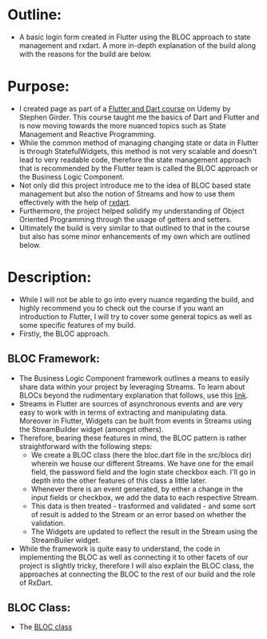 # Outline:
- A basic login form created in Flutter using the BLOC approach to state management and rxdart. A more in-depth explanation of the build along with the reasons for the build are below. 

# Purpose:
- I created page as part of a [Flutter and Dart course](https://www.udemy.com/course/dart-and-flutter-the-complete-developers-guide/learn/lecture/10645864?components=buy_button%2Cdiscount_expiration%2Cgift_this_course%2Cpurchase%2Cdeal_badge%2Credeem_coupon#overview) on Udemy by Stephen Girder. This course taught me the basics of Dart and Flutter and is now moving towards the more nuanced topics such as State Management and Reactive Programming. 
- While the common method of managing changing state or data in Flutter is through StatefulWidgets, this method is not very scalable and doesn't lead to very readable code, therefore the state management approach that is recommended by the Flutter team is called the BLOC approach or the Business Logic Component. 
- Not only did this project introduce me to the idea of BLOC based state management but also the notion of Streams and how to use them effectively with the help of [rxdart](https://pub.dev/packages/rxdart).
- Furthermore, the project helped solidify my understanding of Object Oriented Programming through the usage of getters and setters.
- Ultimately the build is very similar to that outlined to that in the course but also has some minor enhancements of my own which are outlined below. 

# Description:
- While I will not be able to go into every nuance regarding the build, and highly recommend you to check out the course if you want an introduction to Flutter, I will try to cover some general topics as well as some specific features of my build. 
- Firstly, the BLOC approach. 

## BLOC Framework:
- The Business Logic Component framework outlines a means to easily share data within your project by leveraging Streams. To learn about BLOCs beyond the rudimentary explanation that follows, use this [link](https://medium.com/codechai/architecting-your-flutter-project-bd04e144a8f1).
- Streams in Flutter are sources of asynchronous events and are very easy to work with in terms of extracting and manipulating data. Moreover in Flutter, Widgets can be built from events in Streams using the StreamBuilder widget (amongst others). 
- Therefore, bearing these features in mind, the BLOC pattern is rather straightforward with the following steps:
    - We create a BLOC class (here the bloc.dart file in the src/blocs dir) wherein we house our different Streams. We have one for the email field, the password field and the login state checkbox each. I'll go in depth into the other features of this class a little later.
    - Whenever there is an event generated, by either a change in the input fields or checkbox, we add the data to each respective Stream. 
    - This data is then treated - trasformed and validated - and some sort of result is added to the Stream or an error based on whether the validation. 
    - The Widgets are updated to reflect the result in the Stream using the StreamBuiler widget. 
- While the framework is quite easy to understand, the code in implementing the BLOC as well as connecting it to other facets of our project is slightly tricky, therefore I will also explain the BLOC class, the approaches at connecting the BLOC to the rest of our build and the role of RxDart. 

## BLOC Class:
- The [BLOC class]() 
